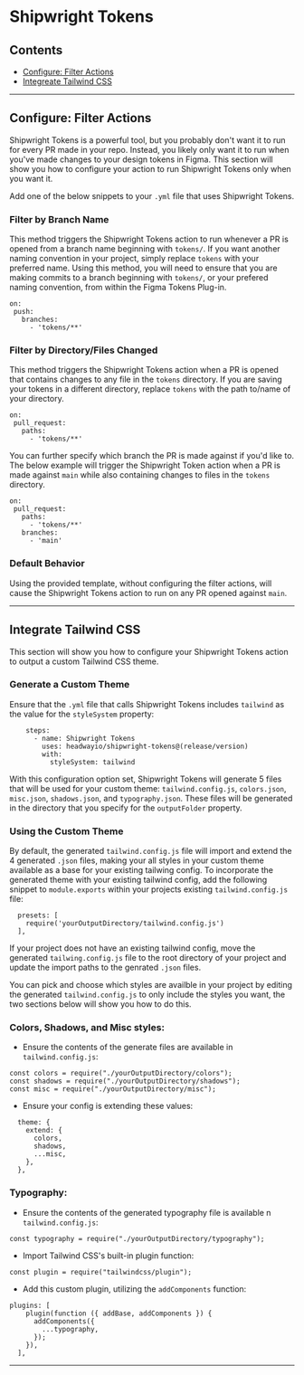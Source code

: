 # Shipwright Tokens
 
## Contents
- [Configure: Filter Actions](#configure-filter-actions)
- [Integreate Tailwind CSS](#integrate-tailwind-css)
***
 
## Configure: Filter Actions
Shipwright Tokens is a powerful tool, but you probably don't want it to run for every PR made in your repo. Instead, you likely only want it to run when you've made changes to your design tokens in Figma. This section will show you how to configure your action to run Shipwright Tokens only when you want it.
 
Add one of the below snippets to your `.yml` file that uses Shipwright Tokens.
 
### Filter by Branch Name
This method triggers the Shipwright Tokens action to run whenever a PR is opened from a branch name beginning with `tokens/`. If you want another naming convention in your project, simply replace `tokens` with your preferred name. Using this method, you will need to ensure that you are making commits to a branch beginning with `tokens/`, or your prefered naming convention, from within the Figma Tokens Plug-in.
```
on:
 push:
   branches:
     - 'tokens/**'
```
 
### Filter by Directory/Files Changed
This method triggers the Shipwright Tokens action when a PR is opened that contains changes to any file in the `tokens` directory. If you are saving your tokens in a different directory, replace `tokens` with the path to/name of your directory.
```
on:
 pull_request:
   paths:
     - 'tokens/**'
```
You can further specify which branch the PR is made against if you'd like to. The below example will trigger the Shipwright Token action when a PR is made against `main` while also containing changes to files in the `tokens` directory.
```
on:
 pull_request:
   paths:
     - 'tokens/**'
   branches:
     - 'main'
```
### Default Behavior
Using the provided template, without configuring the filter actions, will cause the Shipwright Tokens action to run on any PR opened against `main`. 
***

## Integrate Tailwind CSS
This section will show you how to configure your Shipwright Tokens action to output a custom Tailwind CSS theme.

### Generate a Custom Theme
Ensure that the `.yml` file that calls Shipwright Tokens includes `tailwind` as the value for the `styleSystem` property:
```
    steps:
      - name: Shipwright Tokens
        uses: headwayio/shipwright-tokens@(release/version)
        with:
          styleSystem: tailwind
```
With this configuration option set, Shipwright Tokens will generate 5 files that will be used for your custom theme: `tailwind.config.js`, `colors.json`, `misc.json`, `shadows.json`, and `typography.json`. These files will be generated in the directory that you specify for the `outputFolder` property.

### Using the Custom Theme
By default, the generated `tailwind.config.js` file will import and extend the 4 generated `.json` files, making your all styles in your custom theme available as a base for your existing tailwing config. To incorporate the generated theme with your existing tailwind config, add the following snippet to `module.exports` within your projects existing `tailwind.config.js` file:
```
  presets: [
    require('yourOutputDirectory/tailwind.config.js')
  ],
```
If your project does not have an existing tailwind config, move the generated `tailwing.config.js` file to the root directory of your project and update the import paths to the genrated `.json` files.

You can pick and choose which styles are availble in your project by editing the generated `tailwind.config.js` to only include the styles you want, the two sections below will show you how to do this.

### Colors, Shadows, and Misc styles:
- Ensure the contents of the generate files are available in `tailwind.config.js`:
```
const colors = require("./yourOutputDirectory/colors");
const shadows = require("./yourOutputDirectory/shadows");
const misc = require("./yourOutputDirectory/misc");
```
- Ensure your config is extending these values:
```
  theme: {
    extend: {
      colors,
      shadows,
      ...misc,
    },
  },
```

### Typography:
- Ensure the contents of the generated typography file is available n `tailwind.config.js`:
```
const typography = require("./yourOutputDirectory/typography");
```
- Import Tailwind CSS's built-in plugin function:
```
const plugin = require("tailwindcss/plugin");
```
- Add this custom plugin, utilizing the `addComponents` function:
```
plugins: [
    plugin(function ({ addBase, addComponents }) {
      addComponents({
        ...typography,
      });
    }),
  ],
```
***